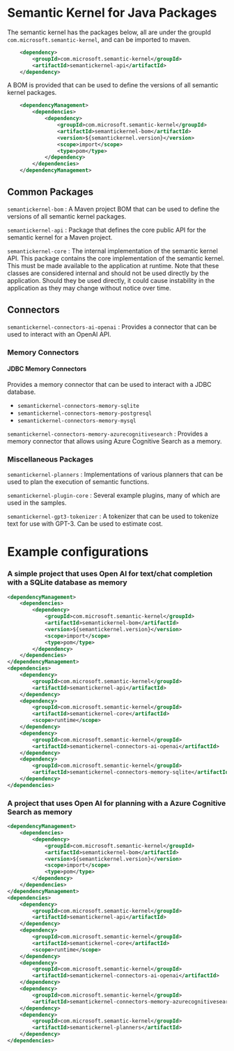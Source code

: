 # Semantic Kernel for Java Packages

The semantic kernel has the packages below, all are under the groupId `com.microsoft.semantic-kernel`, and can be imported
to maven.

```xml
    <dependency>
        <groupId>com.microsoft.semantic-kernel</groupId>
        <artifactId>semantickernel-api</artifactId>
    </dependency>
```

A BOM is provided that can be used to define the versions of all semantic kernel packages.

```xml
    <dependencyManagement>
        <dependencies>
            <dependency>
                <groupId>com.microsoft.semantic-kernel</groupId>
                <artifactId>semantickernel-bom</artifactId>
                <version>${semantickernel.version}</version>
                <scope>import</scope>
                <type>pom</type>
            </dependency>
        </dependencies>
    </dependencyManagement>
```

## Common Packages

`semantickernel-bom`
: A Maven project BOM that can be used to define the versions of all semantic kernel packages.

`semantickernel-api`
: Package that defines the core public API for the semantic kernel for a Maven project.

`semantickernel-core`
: The internal implementation of the semantic kernel API.
This package contains the core implementation of the semantic kernel. This must be made available to the
application at runtime. Note that these classes are considered internal and should not be used directly by the application. Should they be used directly, it could cause instability in the application as they may change without notice over time.

## Connectors

`semantickernel-connectors-ai-openai`
: Provides a connector that can be used to interact with an OpenAI API.

### Memory Connectors

#### JDBC Memory Connectors

Provides a memory connector that can be used to interact with a JDBC database.
- `semantickernel-connectors-memory-sqlite`
- `semantickernel-connectors-memory-postgresql`
- `semantickernel-connectors-memory-mysql`

`semantickernel-connectors-memory-azurecognitivesearch`
: Provides a memory connector that allows using Azure Cognitive Search as a memory.

### Miscellaneous Packages

`semantickernel-planners`
: Implementations of various planners that can be used to plan the execution of semantic functions.

`semantickernel-plugin-core`
: Several example plugins, many of which are used in the samples.

`semantickernel-gpt3-tokenizer`
: A tokenizer that can be used to tokenize text for use with GPT-3. Can be used to estimate cost.


# Example configurations

### A simple project that uses Open AI for text/chat completion with a SQLite database as memory

```xml
<dependencyManagement>
    <dependencies>
        <dependency>
            <groupId>com.microsoft.semantic-kernel</groupId>
            <artifactId>semantickernel-bom</artifactId>
            <version>${semantickernel.version}</version>
            <scope>import</scope>
            <type>pom</type>
        </dependency>
    </dependencies>
</dependencyManagement>
<dependencies>
    <dependency>
        <groupId>com.microsoft.semantic-kernel</groupId>
        <artifactId>semantickernel-api</artifactId>
    </dependency>
    <dependency>
        <groupId>com.microsoft.semantic-kernel</groupId>
        <artifactId>semantickernel-core</artifactId>
        <scope>runtime</scope>
    </dependency>
    <dependency>
        <groupId>com.microsoft.semantic-kernel</groupId>
        <artifactId>semantickernel-connectors-ai-openai</artifactId>
    </dependency>
    <dependency>
        <groupId>com.microsoft.semantic-kernel</groupId>
        <artifactId>semantickernel-connectors-memory-sqlite</artifactId>
    </dependency>
</dependencies>
```

### A project that uses Open AI for planning with a Azure Cognitive Search as memory

```xml
<dependencyManagement>
    <dependencies>
        <dependency>
            <groupId>com.microsoft.semantic-kernel</groupId>
            <artifactId>semantickernel-bom</artifactId>
            <version>${semantickernel.version}</version>
            <scope>import</scope>
            <type>pom</type>
        </dependency>
    </dependencies>
</dependencyManagement>
<dependencies>
    <dependency>
        <groupId>com.microsoft.semantic-kernel</groupId>
        <artifactId>semantickernel-api</artifactId>
    </dependency>
    <dependency>
        <groupId>com.microsoft.semantic-kernel</groupId>
        <artifactId>semantickernel-core</artifactId>
        <scope>runtime</scope>
    </dependency>
    <dependency>
        <groupId>com.microsoft.semantic-kernel</groupId>
        <artifactId>semantickernel-connectors-ai-openai</artifactId>
    </dependency>
    <dependency>
        <groupId>com.microsoft.semantic-kernel</groupId>
        <artifactId>semantickernel-connectors-memory-azurecognitivesearch</artifactId>
    </dependency>
    <dependency>
        <groupId>com.microsoft.semantic-kernel</groupId>
        <artifactId>semantickernel-planners</artifactId>
    </dependency>
</dependencies>
```


